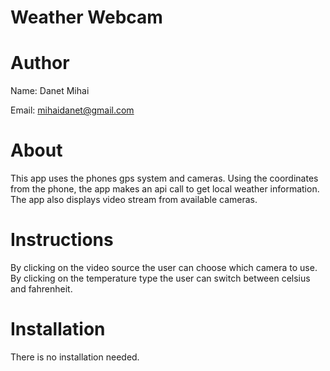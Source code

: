 # Weather Webcam

# Author
Name: Danet Mihai

Email: mihaidanet@gmail.com

# About
This app uses the phones gps system and cameras. Using the coordinates from the phone, the app makes an api call to get local weather information. The app also displays video stream from available cameras.

# Instructions
By clicking on the video source the user can choose which camera to use. By clicking on the temperature type the user can switch between celsius and fahrenheit.

# Installation
There is no installation needed.

